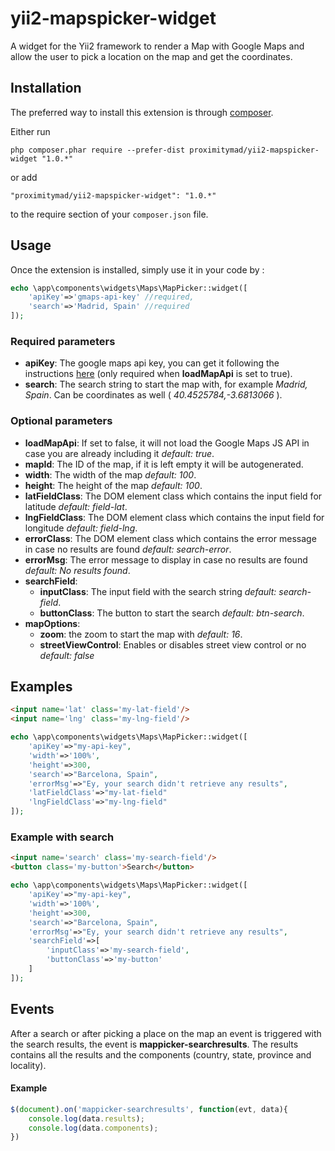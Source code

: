 # yii2-mapspicker-widget
A widget for the Yii2 framework to render a Map with Google Maps and allow the user to pick a location on the map and get the coordinates.

Installation
------------

The preferred way to install this extension is through [composer](http://getcomposer.org/download/).

Either run

```
php composer.phar require --prefer-dist proximitymad/yii2-mapspicker-widget "1.0.*"
```

or add

```
"proximitymad/yii2-mapspicker-widget": "1.0.*"
```

to the require section of your `composer.json` file.


Usage
-----

Once the extension is installed, simply use it in your code by  :

```php 
echo \app\components\widgets\Maps\MapPicker::widget([
    'apiKey'=>'gmaps-api-key' //required,
    'search'=>'Madrid, Spain' //required
]);
```

### Required parameters ###

- __apiKey__: The google maps api key, you can get it following the instructions [here](https://developers.google.com/maps/documentation/javascript/get-api-key) (only required when __loadMapApi__ is set to true).
- __search__: The search string to start the map with, for example *Madrid, Spain*. Can be coordinates as well ( *40.4525784,-3.6813066* ).

### Optional parameters ###

- __loadMapApi__: If set to false, it will not load the Google Maps JS API in case you are already including it *default: true*.
- __mapId__: The ID of the map, if it is left empty it will be autogenerated.
- __width__: The width of the map *default: 100*.
- __height__: The height of the map *default: 100*.
- __latFieldClass__: The DOM element class which contains the input field for latitude *default: field-lat*.
- __lngFieldClass__: The DOM element class which contains the input field for longitude *default: field-lng*.
- __errorClass__: The DOM element class which contains the error message in case no results are found *default: search-error*.
- __errorMsg__: The error message to display in case no results are found *default: No results found*.
- __searchField__: 
    - __inputClass__: The input field with the search string *default: search-field*.
    - __buttonClass__: The button to start the search *default: btn-search*.
- __mapOptions__:
    - __zoom__: the zoom to start the map with *default: 16*.
    - __streetViewControl__: Enables or disables street view control or no *default: false*

## Examples ##
```html
<input name='lat' class='my-lat-field'/>
<input name='lng' class='my-lng-field'/>
```
```php
echo \app\components\widgets\Maps\MapPicker::widget([
    'apiKey'=>"my-api-key",
    'width'=>'100%',
    'height'=>300,
    'search'=>"Barcelona, Spain",
    'errorMsg'=>"Ey, your search didn't retrieve any results",
    'latFieldClass'=>"my-lat-field"
    'lngFieldClass'=>"my-lng-field"
]);
```
### Example with search ###
```html
<input name='search' class='my-search-field'/>
<button class='my-button'>Search</button>
```
```php
echo \app\components\widgets\Maps\MapPicker::widget([
    'apiKey'=>"my-api-key",
    'width'=>'100%',
    'height'=>300,
    'search'=>"Barcelona, Spain",
    'errorMsg'=>"Ey, your search didn't retrieve any results",
    'searchField'=>[
        'inputClass'=>'my-search-field',
        'buttonClass'=>'my-button'
    ]    
]);
```

## Events ##
After a search or after picking a place on the map an event is triggered with the search results, the event is __mappicker-searchresults__. The results contains all the results and the components (country, state, province and locality).
#### Example ####
```js
$(document).on('mappicker-searchresults', function(evt, data){
    console.log(data.results);
    console.log(data.components);
})
```
